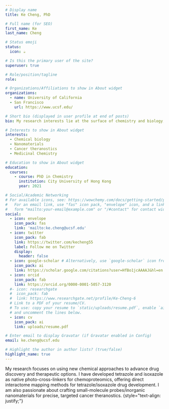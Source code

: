 ```yaml
---
# Display name
title: Ke Cheng, PhD

# Full name (for SEO)
first_name: Ke
last_name: Cheng

# Status emoji
status:
  icon: ☕️

# Is this the primary user of the site?
superuser: true

# Role/position/tagline
role:

# Organizations/Affiliations to show in About widget
organizations:
  - name: University of California
  - San Francisco
    url: https://www.ucsf.edu/

# Short bio (displayed in user profile at end of posts)
bio: My research interests lie at the surface of chemistry and biology, where I am deeply passionate about applying innovative chemistry to advance fields such as chemoproteomics, drug discovery, nanomedicine, and theranostics. My aim is to provide robust methodologies for mapping biological interactomes, accelerating drug development, and expanding therapeutic opportunities.

# Interests to show in About widget
interests:
  - Chemical biology
  - Nanomaterials
  - Cancer theranostics
  - Medicinal Chemistry

# Education to show in About widget
education:
  courses:
    - course: PhD in Chemistry
      institution: City University of Hong Kong
      year: 2021

# Social/Academic Networking
# For available icons, see: https://wowchemy.com/docs/getting-started/page-builder/#icons
#   For an email link, use "fas" icon pack, "envelope" icon, and a link in the
#   form "mailto:your-email@example.com" or "/#contact" for contact widget.
social:
  - icon: envelope
    icon_pack: fas
    link: 'mailto:ke.cheng@ucsf.edu'
  - icon: twitter
    icon_pack: fab
    link: https://twitter.com/kecheng55
    label: Follow me on Twitter
    display:
      header: false
  - icon: google-scholar # Alternatively, use `google-scholar` icon from `ai` icon pack
    icon_pack: ai
    link: https://scholar.google.com/citations?user=HfBo1jcAAAAJ&hl=en
  - icon: orcid
    icon_pack: fab
    link: https://orcid.org/0000-0001-5057-3120
  #- icon: researchgate
  #  icon_pack: fab
  #  link: https://www.researchgate.net/profile/Ke-Cheng-6
  # Link to a PDF of your resume/CV.
  # To use: copy your resume to `static/uploads/resume.pdf`, enable `ai` icons in `params.yaml`,
  # and uncomment the lines below.
  - icon: cv
    icon_pack: ai
    link: uploads/resume.pdf

# Enter email to display Gravatar (if Gravatar enabled in Config)
email: ke.cheng@ucsf.edu

# Highlight the author in author lists? (true/false)
highlight_name: true
---
```


My research focuses on using new chemical approaches to advance drug discovery and therapeutic options. I have developed tetrazole and isoxazole as native photo-cross-linkers for chemoproteomics, offering direct interactome mapping methods for tetrazole/isoxazole drug development. I am also passionate about crafting small-molecule probes/inorganic nanomaterials for precise, targeted cancer theranostics.
{style="text-align: justify;"}
